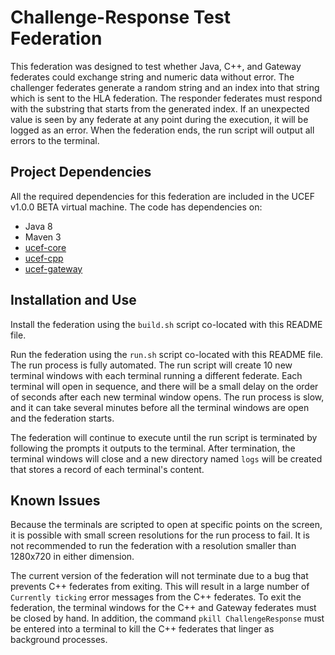 # Challenge-Response Test Federation

This federation was designed to test whether Java, C++, and Gateway federates could exchange string and numeric data without error. The challenger federates generate a random string and an index into that string which is sent to the HLA federation. The responder federates must respond with the substring that starts from the generated index. If an unexpected value is seen by any federate at any point during the execution, it will be logged as an error. When the federation ends, the run script will output all errors to the terminal.

## Project Dependencies

All the required dependencies for this federation are included in the UCEF v1.0.0 BETA virtual machine. The code has dependencies on:

- Java 8
- Maven 3
- [ucef-core](https://github.com/usnistgov/ucef-core)
- [ucef-cpp](https://github.com/usnistgov/ucef-cpp)
- [ucef-gateway](https://github.com/usnistgov/ucef-gateway)

## Installation and Use

Install the federation using the `build.sh` script co-located with this README file.

Run the federation using the `run.sh` script co-located with this README file. The run process is fully automated. The run script will create 10 new terminal windows with each terminal running a different federate. Each terminal will open in sequence, and there will be a small delay on the order of seconds after each new terminal window opens. The run process is slow, and it can take several minutes before all the terminal windows are open and the federation starts.

The federation will continue to execute until the run script is terminated by following the prompts it outputs to the terminal. After termination, the terminal windows will close and a new directory named `logs` will be created that stores a record of each terminal's content.

## Known Issues

Because the terminals are scripted to open at specific points on the screen, it is possible with small screen resolutions for the run process to fail. It is not recommended to run the federation with a resolution smaller than 1280x720 in either dimension.

The current version of the federation will not terminate due to a bug that prevents C++ federates from exiting. This will result in a large number of `Currently ticking` error messages from the C++ federates. To exit the federation, the terminal windows for the C++ and Gateway federates must be closed by hand. In addition, the command `pkill ChallengeResponse` must be entered into a terminal to kill the C++ federates that linger as background processes.

